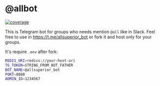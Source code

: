 # @allbot

[![coverage](https://github.com/sadfsdfdsa/allbot/actions/workflows/codecoverage.yaml/badge.svg)](https://github.com/sadfsdfdsa/allbot/actions/workflows/codecoverage.yaml)

This is Telegram bot for groups who needs mention `@all` like in Slack.
Feel free to use in <https://t.me/allsuperior_bot> or fork it and host only for your groups.

It's require `.env` after fork:

```bash
REDIS_URI=rediss://your-host-uri
TG_TOKEN=STRING_FROM_BOT_FATHER
BOT_NAME=@allsuperior_bot
PORT=8080
ADMIN_ID=1234567
```
